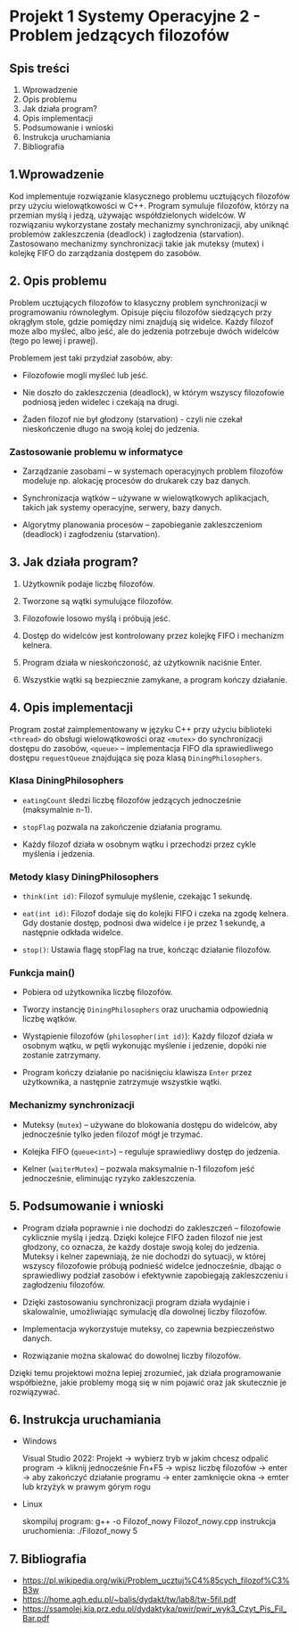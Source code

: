 # Projekt 1 Systemy Operacyjne 2 - Problem jedzących filozofów 

## Spis treści 
1. Wprowadzenie
2. Opis problemu  
3. Jak działa program?
4. Opis implementacji
5. Podsumowanie i wnioski
6. Instrukcja uruchamiania 
7. Bibliografia 



## 1.Wprowadzenie

Kod implementuje rozwiązanie klasycznego problemu ucztujących filozofów przy użyciu wielowątkowości w C++. Program symuluje filozofów, którzy na przemian myślą i jedzą, używając współdzielonych widelców. W rozwiązaniu wykorzystane zostały mechanizmy synchronizacji, aby uniknąć problemów zakleszczenia (deadlock) i zagłodzenia (starvation). Zastosowano mechanizmy synchronizacji takie jak muteksy (mutex) i kolejkę FIFO do zarządzania dostępem do zasobów.  

## 2. Opis problemu

Problem ucztujących filozofów to klasyczny problem synchronizacji w programowaniu równoległym. Opisuje pięciu filozofów siedzących przy okrągłym stole, gdzie pomiędzy nimi znajdują się widelce. Każdy filozof może albo myśleć, albo jeść, ale do jedzenia potrzebuje dwóch widelców (tego po lewej i prawej). 

Problemem jest taki przydział zasobów, aby:

* Filozofowie mogli myśleć lub jeść.

* Nie doszło do zakleszczenia (deadlock), w którym wszyscy filozofowie podniosą jeden widelec i czekają na drugi.

* Żaden filozof nie był głodzony (starvation) - czyli nie czekał nieskończenie długo na swoją kolej do jedzenia.

### Zastosowanie problemu w informatyce

* Zarządzanie zasobami – w systemach operacyjnych problem filozofów modeluje np. alokację procesów do drukarek czy baz danych.

* Synchronizacja wątków – używane w wielowątkowych aplikacjach, takich jak systemy operacyjne, serwery, bazy danych.

* Algorytmy planowania procesów – zapobieganie zakleszczeniom (deadlock) i zagłodzeniu (starvation).


## 3. Jak działa program?

1. Użytkownik podaje liczbę filozofów.

2. Tworzone są wątki symulujące filozofów.

3. Filozofowie losowo myślą i próbują jeść.

4. Dostęp do widelców jest kontrolowany przez kolejkę FIFO i mechanizm kelnera.

5. Program działa w nieskończoność, aż użytkownik naciśnie Enter.

6. Wszystkie wątki są bezpiecznie zamykane, a program kończy działanie.

## 4. Opis implementacji

Program został zaimplementowany w języku C++ przy użyciu biblioteki `<thread>` do obsługi wielowątkowości oraz `<mutex>` do synchronizacji dostępu do zasobów, `<queue>` – implementacja FIFO dla sprawiedliwego dostępu `requestQueue` znajdująca się poza klasą `DiningPhilosophers`.

### Klasa DiningPhilosophers

* `eatingCount` śledzi liczbę filozofów jedzących jednocześnie (maksymalnie n-1).

* `stopFlag` pozwala na zakończenie działania programu.

* Każdy filozof działa w osobnym wątku i przechodzi przez cykle myślenia i jedzenia.

### Metody klasy DiningPhilosophers

* `think(int id)`: Filozof symuluje myślenie, czekając 1 sekundę.

* `eat(int id)`: Filozof dodaje się do kolejki FIFO i czeka na zgodę kelnera. Gdy dostanie dostęp, podnosi dwa widelce i je przez 1 sekundę, a następnie odkłada widelce. 

* `stop()`: Ustawia flagę stopFlag na true, kończąc działanie filozofów.

### Funkcja main()

* Pobiera od użytkownika liczbę filozofów.

* Tworzy instancję `DiningPhilosophers` oraz uruchamia odpowiednią liczbę wątków.

* Wystąpienie filozofów (`philosopher(int id)`): Każdy filozof działa w osobnym wątku, w pętli wykonując myślenie i jedzenie, dopóki nie zostanie zatrzymany. 

* Program kończy działanie po naciśnięciu klawisza `Enter` przez użytkownika, a następnie zatrzymuje wszystkie wątki.

### Mechanizmy synchronizacji


* Muteksy (`mutex`) – używane do blokowania dostępu do widelców, aby jednocześnie tylko jeden filozof mógł je trzymać.

* Kolejka FIFO (`queue<int>`) – reguluje sprawiedliwy dostęp do jedzenia.

* Kelner (`waiterMutex`) – pozwala maksymalnie n-1 filozofom jeść jednocześnie, eliminując ryzyko zakleszczenia.


## 5. Podsumowanie i wnioski


* Program działa poprawnie i nie dochodzi do zakleszczeń – filozofowie cyklicznie myślą i jedzą. Dzięki kolejce FIFO żaden filozof nie jest głodzony, co oznacza, że każdy dostaje swoją kolej do jedzenia. Muteksy i kelner zapewniają, że nie dochodzi do sytuacji, w której wszyscy filozofowie próbują podnieść widelce jednocześnie, dbając o sprawiedliwy podział zasobów i efektywnie zapobiegają zakleszczeniu i zagłodzeniu filozofów.

* Dzięki zastosowaniu synchronizacji program działa wydajnie i skalowalnie, umożliwiając symulację dla dowolnej liczby filozofów.

* Implementacja wykorzystuje muteksy, co zapewnia bezpieczeństwo danych.

* Rozwiązanie można skalować do dowolnej liczby filozofów.

Dzięki temu projektowi można lepiej zrozumieć, jak działa programowanie współbieżne, jakie problemy mogą się w nim pojawić oraz jak skutecznie je rozwiązywać. 

## 6. Instrukcja uruchamiania

* Windows
  
  Visual Studio 2022: Projekt -> wybierz tryb w jakim chcesz odpalić program -> kliknij jednocześnie Fn+F5 -> wpisz liczbę filozofów -> enter -> aby zakończyć działanie programu -> enter
  zamknięcie okna -> emter lub krzyżyk w prawym górym rogu

* Linux
  
  skompiluj program: g++ -o Filozof_nowy Filozof_nowy.cpp
  instrukcja uruchomienia: ./Filozof_nowy 5

## 7. Bibliografia
* https://pl.wikipedia.org/wiki/Problem_ucztuj%C4%85cych_filozof%C3%B3w
* https://home.agh.edu.pl/~balis/dydakt/tw/lab8/tw-5fil.pdf
* https://ssamolej.kia.prz.edu.pl/dydaktyka/pwir/pwir_wyk3_Czyt_Pis_Fil_Bar.pdf

